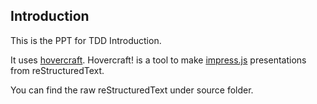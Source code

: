 ## Introduction
This is the PPT for TDD Introduction. 

It uses [hovercraft](https://github.com/regebro/hovercraft). Hovercraft! is a tool to make [impress.js](http://github.com/bartaz/impress.js) presentations from reStructuredText.

You can find the raw reStructuredText under source folder.
